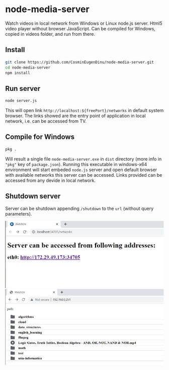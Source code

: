 # node-media-server
Watch videos in local network from Windows or Linux node.js server.
Html5 video player without browser JavaScript. Can be compiled for Windows, copied in videos folder, and run from there.
## Install
```bash
git clone https://github.com/CosminEugenDinu/node-media-server.git
cd node-media-server
npm install
```
## Run server
```bash
node server.js
```
This will open link `http://localhost:${freePort}/networks` in default system browser.
The links showed are the entry point of application in local network, i.e. can be accessed from TV.
## Compile for Windows
```bash
pkg .
```
Will result a single file `node-media-server.exe` in `dist` directory (more info in `"pkg"` key of `package.json`). Running this executable in windows-x64 environment will start embeded `node.js` server and open default browser with available networks this server can be accessed. Links provided can be accessed from any devide in local network.
## Shutdown server
Server can be shutdown appending `/shutdown` to the `url` (without query parameters).


![First time run](./docs/open-browser.png)
![App entry](./docs/app-entry.png)
